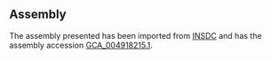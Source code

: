 
Assembly
--------

The assembly presented has been imported from 
[INSDC](http://www.insdc.org) and has the assembly accession
[GCA\_004918215.1](http://www.ebi.ac.uk/ena/data/view/GCA_004918215.1).

